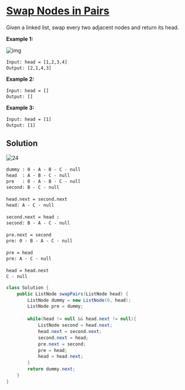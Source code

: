 # [Swap Nodes in Pairs](https://leetcode.com/problems/swap-nodes-in-pairs/)

Given a linked list, swap every two adjacent nodes and return its head.

 

**Example 1:**

![img](https://assets.leetcode.com/uploads/2020/10/03/swap_ex1.jpg)

```
Input: head = [1,2,3,4]
Output: [2,1,4,3]
```

**Example 2:**

```
Input: head = []
Output: []
```

**Example 3:**

```
Input: head = [1]
Output: [1]
```

## Solution

![24](..\..\common\24.gif)

```
dummy : 0 - A - B - C - null
head  : A - B - C - null
pre   : 0 - A - B - C - null
second: B - C - null

head.next = second.next
head: A - C - null

second.next = head : 
second: B - A - C - null

pre.next = second
pre: 0 - B - A - C - null

pre = head
pre: A - C - null

head = head.next
C - null
```

```java
class Solution {
    public ListNode swapPairs(ListNode head) {
        ListNode dummy = new ListNode(0, head);
        ListNode pre = dummy;
        
        while(head != null && head.next != null){
            ListNode second = head.next;
            head.next = second.next;
            second.next = head;
            pre.next = second;
            pre = head;
            head = head.next;
        }
        return dummy.next;
    }
}
```

